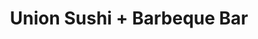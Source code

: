 ---
layout: place
title: "Union Sushi + Barbeque Bar"
permalink: /illinois/chicago/union-sushi-barbeque-bar.html
stateAbbr: IL
stateName: Illinois
cityName: Chicago
seo:
  name: "Union Sushi + Barbeque Bar"
  type: Restaurant
  links: https://www.eatatunion.com/
description: "Trendy, bustling restaurant with an upscale-urban vibe & a creative take on Japanese cuisine. Union Sushi + Barbeque Bar serves delicious sushi in Chicago, Illinois. Try fresh Japanese dishes for a great dining experience. Available for takeout, delivery, lunch, and dinner."
place_id: ChIJdfRT5rQsDogRUqmb4zPRIK4
photos:
  - name: >-
      places/ChIJdfRT5rQsDogRUqmb4zPRIK4/photos/AeeoHcLScBfxm3uXyQEqjf3Mqeb28xeOKcRcEZc5rRTW95lUpcTSanEPs5qR9aMfW5CFkYhc94-zOAaETICOT7g3gN__l1vddvnaJSMJGkd0sC2JD555ssO5wxdxC5kxWYYW5-CnJ0gxyN4Q8qwZNoLZSaYjlVsX1Xy8vX6GcwoFi2gj37NLtW3v6WumvOH4f6_utj231G_7FklcRfmXbVp6q8nHvck9adkAcEC_cDiOskQvd2Zo6_xBEK0v7mWcDSZajsjCCJnfQ3IVgHoyvb-Hy0uVjZpL1l2QLhraUE8NPR2Xdw
    widthPx: 1024
    heightPx: 692
    authorAttributions:
      - displayName: Union Sushi + Barbeque Bar
        uri: https://maps.google.com/maps/contrib/113544086061451438561
        photoUri: >-
          https://lh3.googleusercontent.com/a-/ALV-UjXSIuWa2g4tbiJVLtI6y9bmxvoX9WGHXY62valclX36wsWcD54=s100-p-k-no-mo
    flagContentUri: >-
      https://www.google.com/local/imagery/report/?cb_client=maps_api_places.places_api&image_key=!1e10!2sAF1QipMqTOHA05wMK_B4pNRa_VyGaVO3li7TDLrxScUu&hl=en-US
    googleMapsUri: >-
      https://www.google.com/maps/place//data=!3m4!1e2!3m2!1sAF1QipMqTOHA05wMK_B4pNRa_VyGaVO3li7TDLrxScUu!2e10!4m2!3m1!1s0x880e2cb4e653f475:0xae20d133e39ba952
  - name: >-
      places/ChIJdfRT5rQsDogRUqmb4zPRIK4/photos/AeeoHcIzfNBHeLdHCE7Hw2nEPJHZSwUM4436AtQXZzx23zL0j3zkF8kdm1ixBqzCjCAimAdLdJEde0yRGQdoBGRT2NvWszwN83HoDj9P76pGtlAhhcyu2SGKwOkiqrKRmz3LVuPYuoTLNQFV60pwDIwBA6YmYuTMkkG9vxHA5FRbDj9RMQCTsDzThT2IchFFnMWJ4HvaFMeqfc56lurjfHK6AchboygUJ8ZVd7teAyZc5z11y591lnjG9ahMrEbIbWxbyCfLZRhbeQf62pKDRH_8e3T6OTS6ubXhX61iqOrIB5KBOA
    widthPx: 4500
    heightPx: 3000
    authorAttributions:
      - displayName: Union Sushi + Barbeque Bar
        uri: https://maps.google.com/maps/contrib/113544086061451438561
        photoUri: >-
          https://lh3.googleusercontent.com/a-/ALV-UjXSIuWa2g4tbiJVLtI6y9bmxvoX9WGHXY62valclX36wsWcD54=s100-p-k-no-mo
    flagContentUri: >-
      https://www.google.com/local/imagery/report/?cb_client=maps_api_places.places_api&image_key=!1e10!2sAF1QipOfJAMLGa_D33ssUIbPQpdlL2siCLB6hhVfkIlR&hl=en-US
    googleMapsUri: >-
      https://www.google.com/maps/place//data=!3m4!1e2!3m2!1sAF1QipOfJAMLGa_D33ssUIbPQpdlL2siCLB6hhVfkIlR!2e10!4m2!3m1!1s0x880e2cb4e653f475:0xae20d133e39ba952
  - name: >-
      places/ChIJdfRT5rQsDogRUqmb4zPRIK4/photos/AeeoHcJEYrmHQ8WdV3trO3aZ2u9X_x_02HjPxEx9UJ2gBoAHDc9Jp6wDw3d5qHvkmKZdnd7bESSrr2nhQ8f_MreshkEXSQmFWvJWo1DtWlM9jRvUU2BQMN8zjW7FBYX3iRDnPouEU6tFllQwaSh1k77pGE0NafIC-90AuCpTu-b12ZjgUrOb89MXJFEkqgq2e3v6Q1LobcoPK8LGP3Xwtws6lE70o7gFmVwqwyq0x-hGa3t5MasL11sQtQEMc3nRvpiWbyozojp5wkXScWl1k2GQwqaC8mFF4SmUnf-M8ndTYum7Y-n_d3HRQkO1AAHgc2692l5HuxMzGQ5s4VY2t-L8FNRyxC9otgp-4_04Tcfx_7AT70CUeYnTIsOFxkLBm_knsGv6VcxEP32eeqKFeKs3CboxN-TIcysbPUcDI9v-YOSgdw
    widthPx: 4752
    heightPx: 3168
    authorAttributions:
      - displayName: Charlotte Prescott
        uri: https://maps.google.com/maps/contrib/101162705361947494743
        photoUri: >-
          https://lh3.googleusercontent.com/a/ACg8ocIZ1B-8fQQW97CyX0_wGfm6f9TTpoeqf2mH59x7ApEsxlMSNg=s100-p-k-no-mo
    flagContentUri: >-
      https://www.google.com/local/imagery/report/?cb_client=maps_api_places.places_api&image_key=!1e10!2sCIHM0ogKEICAgICptI-lUw&hl=en-US
    googleMapsUri: >-
      https://www.google.com/maps/place//data=!3m4!1e2!3m2!1sCIHM0ogKEICAgICptI-lUw!2e10!4m2!3m1!1s0x880e2cb4e653f475:0xae20d133e39ba952
  - name: >-
      places/ChIJdfRT5rQsDogRUqmb4zPRIK4/photos/AeeoHcI6OZurbwlZo8iPc10CmU7WYTw7jWm4x2YlDgykQoUiJ0ajOLKCU8d6T4rfJ1feSkbwqqEWZkA1Akkm_l5lYc5tJWV0mC7F7DLdtzcpR7K0oaF33ta0RCZuWYnXeRNqR5pWy5oKUMByNbyl1mPOQo_lXb0yjFFpOb0GUHpq71Tx04ZASkeTBgey4FOrNIxlj_C4SrbodFvbyf96A4fZFvU00ISSgQhBmwfNPznFk2YvbkfPvu1OwFFPTl5NlJ8LkdOmLmusjhtECz8zFiF89S9r6LFB46lCqw0SEYNtWVkGwap8uddG-gAB6eS1zXwr9J9DrUZ9c1k9i0xYfVkrsuzQHzniDSczH_aoDD3uw0nzw8AgRsTmQtuhxjxvm7E5MuEbiAwWq45OWqemJ6HbQkpLRyLbS-AAtVmR2-Qj3Yn0n0np
    widthPx: 4032
    heightPx: 3024
    authorAttributions:
      - displayName: Tanya Kiatathikom
        uri: https://maps.google.com/maps/contrib/114964210211738010117
        photoUri: >-
          https://lh3.googleusercontent.com/a-/ALV-UjWI1_fg0hPet5SlyxnbgfK-rg0DM8cskXkeVsST2wVEtSJxvxlB=s100-p-k-no-mo
    flagContentUri: >-
      https://www.google.com/local/imagery/report/?cb_client=maps_api_places.places_api&image_key=!1e10!2sCIHM0ogKEICAgIC5-MOC8wE&hl=en-US
    googleMapsUri: >-
      https://www.google.com/maps/place//data=!3m4!1e2!3m2!1sCIHM0ogKEICAgIC5-MOC8wE!2e10!4m2!3m1!1s0x880e2cb4e653f475:0xae20d133e39ba952
  - name: >-
      places/ChIJdfRT5rQsDogRUqmb4zPRIK4/photos/AeeoHcL9n4exelJQquRyD90A9tf9FRYVyfbKP25mhRFZX62k4zs0wqb_T0CZUe2xpQ0mMNF1rhz4ywIMcTTeqJKGHyqI4q219pZ42EIjaPiopxB6AXzpMmSW-8oFN4zK4vDI5ZmHvyerHh_2OZ4lLpM65AXr7Lz-09RDEQZl6Z5CLmYr7U_qbgqp2O8Pi0cP2ZYi03a-ckSZpTrECMkk1iTxQ2VeHuCTouNaunWTB2gffGDBgRk_axqVvMcw2kZId8brHn-imXohEAGbU-eM-QmuFzztKEEn6Agx-C1O08KViPt4FtDsWJxf2m1A9p6AYfJAdZ08FD0jRC18X7bQlbk2bKqSQTxH_EfenFrupLZR5oK2Vvb71bs-z5yp331rr5iZ33dJjeE3ely91RepQIWrH3Y-GjULVjqEnJ0Avt44TNT0ig
    widthPx: 2595
    heightPx: 4032
    authorAttributions:
      - displayName: Tanya Kiatathikom
        uri: https://maps.google.com/maps/contrib/114964210211738010117
        photoUri: >-
          https://lh3.googleusercontent.com/a-/ALV-UjWI1_fg0hPet5SlyxnbgfK-rg0DM8cskXkeVsST2wVEtSJxvxlB=s100-p-k-no-mo
    flagContentUri: >-
      https://www.google.com/local/imagery/report/?cb_client=maps_api_places.places_api&image_key=!1e10!2sCIHM0ogKEICAgIC5-MOCKw&hl=en-US
    googleMapsUri: >-
      https://www.google.com/maps/place//data=!3m4!1e2!3m2!1sCIHM0ogKEICAgIC5-MOCKw!2e10!4m2!3m1!1s0x880e2cb4e653f475:0xae20d133e39ba952
  - name: >-
      places/ChIJdfRT5rQsDogRUqmb4zPRIK4/photos/AeeoHcK50ZPgyPUlc3zijvUC9d_smCSLVoI7ATJv-Ru7W2tAy19zeofe7F1XOQZPLw3NsyTNtU6d5tmNpi_aD8IRIc5-Gi2zufAkkOx204OMfXKa1vgzi6-Z5MydwP9yAD7NmC-367r85zYZgivKVvq9slOWb6CYEOlFO0n2ZNaXVlJxGZL2VO_pSGQyW2FgkYX15D17i16QyrCaTIU9d9ftK-G_v_pAYas9SzVk37ZTs39sw5fFyJUPhyPAUn2nKhW5FV42BNtjHtGP6tUv05tUTp26uKoY7T5xWvqtrjWiuzwfjgU5LcZYGmZsQtzZ5QCU03RwCS1_6hfx9jLce-0oHS7KDWv0B2ji7e5toqkbpp1qM02FuncsqlWjZjxpL7mR_J0mvkKVMDawcW6KjkJ1Hxbm5HU5Nh5PJCebzTHVyfNcjJ4i
    widthPx: 4000
    heightPx: 3000
    authorAttributions:
      - displayName: Christina Huynh
        uri: https://maps.google.com/maps/contrib/113879273757694512511
        photoUri: >-
          https://lh3.googleusercontent.com/a-/ALV-UjWyL-RLdaIOjA5hbaPZqnL2N9vfnHXKObk3ArCw0rHsjIJ-_v1DeQ=s100-p-k-no-mo
    flagContentUri: >-
      https://www.google.com/local/imagery/report/?cb_client=maps_api_places.places_api&image_key=!1e10!2sCIHM0ogKEICAgIDrtquYnAE&hl=en-US
    googleMapsUri: >-
      https://www.google.com/maps/place//data=!3m4!1e2!3m2!1sCIHM0ogKEICAgIDrtquYnAE!2e10!4m2!3m1!1s0x880e2cb4e653f475:0xae20d133e39ba952
  - name: >-
      places/ChIJdfRT5rQsDogRUqmb4zPRIK4/photos/AeeoHcI1oOnSXBYldfh9jmh1ILqsheerPMxEWdMyD6rpxssK3Ae0-sIrMTGwijh0fVSnA4Ad6uzxcspWFj9Wc471O-ZRpa3VgSe9Nc72rmphb7Z8xbHvtPn4r69Ru4IX0th2x4xTBXvxSSxcGzY2T2Y2C6Q_FbxEsHN3QuoCafJtLJT-RThvY7AOSJp4aZNYQofA49eysi3Wn_h7dIfRsi-lQBoF9pDDKjTh1mdX7nS_u228vKw9paVP18HRsVHU5PBTyQN6nIQuzwfbGahGSsJ2EmUmJMvKmRuYWObkJzDKCHw1hsx7TohFRSZBldLtXfyqznO4VUDnIHC49aAV7rxz6CBcf-Rx2hbHI-QqglDXCe-1gOV_Ks_lPXuM4FZgQd0J99fR5GVx3j5q2yloPGLJCMcr9HNeGlByp4bO04BmlDsXNMGE0cPeSDYOVZC4T67S
    widthPx: 2992
    heightPx: 2992
    authorAttributions:
      - displayName: Shelby Anderson
        uri: https://maps.google.com/maps/contrib/112147183049463719527
        photoUri: >-
          https://lh3.googleusercontent.com/a-/ALV-UjWrW1KlPwSO_MsyvvdD0LE8clzvAxnDlWnNAhpgci4qy1NTUwCsuA=s100-p-k-no-mo
    flagContentUri: >-
      https://www.google.com/local/imagery/report/?cb_client=maps_api_places.places_api&image_key=!1e10!2sCIABIhAGbyfQ2x2O1mfCyFAAAujj&hl=en-US
    googleMapsUri: >-
      https://www.google.com/maps/place//data=!3m4!1e2!3m2!1sCIABIhAGbyfQ2x2O1mfCyFAAAujj!2e10!4m2!3m1!1s0x880e2cb4e653f475:0xae20d133e39ba952
  - name: >-
      places/ChIJdfRT5rQsDogRUqmb4zPRIK4/photos/AeeoHcIzHY93uie38X3pHsx39kBvtaI2mtApi_ddfjmuuxEemaVVbZBWrWg6FDZ5NYl83p1W9-u0biyN2bUbua3-pLnQQxv-U1cj4xLxEBDSFuHb3Af-icvVXETeDHbN3BN9gRzHeKnLl5754G2AyAup9g2tG0uiWvtQS5b9D_eYOUORD8e4TzMS1yuhbk-Uh6ELcfYLKq4W1ES3aELVVOEA9-2hOSQtXB78UWt7Ibf9cKjWxCC37QO8jlgG3-pL0Ss_vp8ImueeBgOknw8UMYQ67F42S6YapQZicmzqgwp9lgyB3ezYtI5IfndGCUee84LD_Ybd_FncNSWI_rGor5nGEsESYeONgjt6zrd6yO7NaMBB3cOLPym9F7mJDW-JSL-pRccw0lBKX_58vaKIq9VeyVVJ5FHSPCORYmLS8gUvCJeF8Q
    widthPx: 3840
    heightPx: 2160
    authorAttributions:
      - displayName: Emil Gentolizo
        uri: https://maps.google.com/maps/contrib/100195465197492160702
        photoUri: >-
          https://lh3.googleusercontent.com/a-/ALV-UjXlHF8hT_4-7cNYu5zxU-rsDQmp2FY1Y5Z3wdwfpto8jEfB4TdfRA=s100-p-k-no-mo
    flagContentUri: >-
      https://www.google.com/local/imagery/report/?cb_client=maps_api_places.places_api&image_key=!1e10!2sCIHM0ogKEICAgIC4us2AEQ&hl=en-US
    googleMapsUri: >-
      https://www.google.com/maps/place//data=!3m4!1e2!3m2!1sCIHM0ogKEICAgIC4us2AEQ!2e10!4m2!3m1!1s0x880e2cb4e653f475:0xae20d133e39ba952
  - name: >-
      places/ChIJdfRT5rQsDogRUqmb4zPRIK4/photos/AeeoHcJDVqK2fDhW1A9TV467XwHfgFKhJPdfCftttup0uV-5-MGXGucdOI0rb-ftUNMoAVA1DghhEBqzun8jcxaKjPXv6UVUG2O06Labsf1WjFhA-S9eYv2IZSd2dKi1UNfdBao6ZttCgZdWoGJqOYWNLdNh_CVfSEJHQTxZCd25hYccQIrkGSc-bv9A5AqgNTMnAHF7SyN6VbOZUvdAc1zigBLXfhOympPd-GKSLyz5cE2VyfLlo6kJ9NiO8pQvGP8mJzEO1uIVnGqXedOTghtaefFt8Cm8p6vB-gEqU0PldnaT61jWrVZgiuCiTgYmkuXNikeNBSWARFItPOfAGNkaVIo0t76S5s7jir_4NgLzYgx27f1qI0q3a91sdckxubadVrc3fjJ86SrEgyGjXekwvrJZpKterZB6N7O9kBe5CsEPK3dC
    widthPx: 3600
    heightPx: 4800
    authorAttributions:
      - displayName: Todd Johnson
        uri: https://maps.google.com/maps/contrib/103710458723828348805
        photoUri: >-
          https://lh3.googleusercontent.com/a-/ALV-UjUEo4gHwy6XoCTB7r2goWHVzjE06vrDb0gvRDmrbSKqzYnb3d0E=s100-p-k-no-mo
    flagContentUri: >-
      https://www.google.com/local/imagery/report/?cb_client=maps_api_places.places_api&image_key=!1e10!2sCIHM0ogKEICAgMCg6pCx4QE&hl=en-US
    googleMapsUri: >-
      https://www.google.com/maps/place//data=!3m4!1e2!3m2!1sCIHM0ogKEICAgMCg6pCx4QE!2e10!4m2!3m1!1s0x880e2cb4e653f475:0xae20d133e39ba952
  - name: >-
      places/ChIJdfRT5rQsDogRUqmb4zPRIK4/photos/AeeoHcIQRaRssHPT658goHgvMWKNN3-AS6enwrUDQW3IZllwkg12Q-uV3ClqBrayiu08HS658tN1Y3x6K0qi4BGWJF01MDTOaSN4eNi63kDHFuwFpB2nfp11D8JAiGo1pJSRwNiVWwoAaSMK6kP23JnYAlLuiT9-PxB046TVbvslEnOULPk76gFCpKO6aprVO3DxNxDT5YrtwZ2ja65nqSxZGZ3Kf5YSiW22AOGLp-6p1rgZ5pMrUd08MvntM-_dTd2W7xjNte_Lkycc2hzOn8gkgZ76wFfeLKrbrREbW3eC9gMv572lIEuWSw9URwLzULSIkOYyIH3ZnLnyKi_7tSlgi7MRMjnq--ueS4pCqD9xdqF5EoQqBwSRNzMDnm7G-eK5cLrDIwCjX99s9HQtPOttzAK6TTb1xeNCsaa2dOF0TW0eZnv4
    widthPx: 3024
    heightPx: 4032
    authorAttributions:
      - displayName: John Overchuk
        uri: https://maps.google.com/maps/contrib/117989074729742926870
        photoUri: >-
          https://lh3.googleusercontent.com/a/ACg8ocJtRAOrYL0eD1yjCtiXsdfgRTO6eY094K5--W493hu6rUfOKn-n=s100-p-k-no-mo
    flagContentUri: >-
      https://www.google.com/local/imagery/report/?cb_client=maps_api_places.places_api&image_key=!1e10!2sCIHM0ogKEICAgICUptmOigE&hl=en-US
    googleMapsUri: >-
      https://www.google.com/maps/place//data=!3m4!1e2!3m2!1sCIHM0ogKEICAgICUptmOigE!2e10!4m2!3m1!1s0x880e2cb4e653f475:0xae20d133e39ba952
address: 230 W Erie St, Chicago, IL 60654, USA
street: 230 W Erie St
city: Chicago
state: IL
zip: '60654'
country: USA
neighborhood: River North
latitude: '41.894075'
longitude: '-87.635429'
accessibility_options:
  wheelchairAccessibleEntrance: true
  wheelchairAccessibleRestroom: true
  wheelchairAccessibleSeating: true
business_status: OPERATIONAL
name: Union Sushi + Barbeque Bar
google_maps_links:
  directionsUri: >-
    https://www.google.com/maps/dir//''/data=!4m7!4m6!1m1!4e2!1m2!1m1!1s0x880e2cb4e653f475:0xae20d133e39ba952!3e0
  placeUri: https://maps.google.com/?cid=12547258582646368594
  writeAReviewUri: >-
    https://www.google.com/maps/place//data=!4m3!3m2!1s0x880e2cb4e653f475:0xae20d133e39ba952!12e1
  reviewsUri: >-
    https://www.google.com/maps/place//data=!4m4!3m3!1s0x880e2cb4e653f475:0xae20d133e39ba952!9m1!1b1
  photosUri: >-
    https://www.google.com/maps/place//data=!4m3!3m2!1s0x880e2cb4e653f475:0xae20d133e39ba952!10e5
primary_type: Sushi Restaurant
opening_hours:
  regular: null
  current: null
secondary_opening_hours:
  regular:
    weekdayDescriptions: null
    type: null
  current:
    weekdayDescriptions: null
    type: null
phone: (312) 662-4888
price_level: PRICE_LEVEL_EXPENSIVE
price_range: null
rating: '4.5'
rating_count: 1184
website: https://www.eatatunion.com/
reviews:
  - name: >-
      places/ChIJdfRT5rQsDogRUqmb4zPRIK4/reviews/ChZDSUhNMG9nS0VJQ0FnTUNnNnBDeFFREAE
    relativePublishTimeDescription: a month ago
    rating: 3
    text:
      text: >-
        Good rolls, like the variety with skewers. Modern, interesting decor.
        Busy night, never saw our server after taking our initial order until we
        were able to flag them down for the bill.
      languageCode: en
    originalText:
      text: >-
        Good rolls, like the variety with skewers. Modern, interesting decor.
        Busy night, never saw our server after taking our initial order until we
        were able to flag them down for the bill.
      languageCode: en
    authorAttribution:
      displayName: Todd Johnson
      uri: https://www.google.com/maps/contrib/103710458723828348805/reviews
      photoUri: >-
        https://lh3.googleusercontent.com/a-/ALV-UjUEo4gHwy6XoCTB7r2goWHVzjE06vrDb0gvRDmrbSKqzYnb3d0E=s128-c0x00000000-cc-rp-mo-ba4
    publishTime: '2025-02-16T03:23:57.913760Z'
    flagContentUri: >-
      https://www.google.com/local/review/rap/report?postId=ChZDSUhNMG9nS0VJQ0FnTUNnNnBDeFFREAE&d=17924085&t=1
    googleMapsUri: >-
      https://www.google.com/maps/reviews/data=!4m6!14m5!1m4!2m3!1sChZDSUhNMG9nS0VJQ0FnTUNnNnBDeFFREAE!2m1!1s0x880e2cb4e653f475:0xae20d133e39ba952
  - name: >-
      places/ChIJdfRT5rQsDogRUqmb4zPRIK4/reviews/ChZDSUhNMG9nS0VJQ0FnSUN2eFBQVERREAE
    relativePublishTimeDescription: 4 months ago
    rating: 3
    text:
      text: >-
        The first time and last time we were here was over a decade ago when
        this joint first opened up.  It was one of the first Japanese robata
        grill joints in Chicago downtown and I remember our experience was good,
        nice ambient and sushi selections.  I remember that I didn't care for
        the ramen and there was really nothing memorable.

        We decided to give it another try after all of these years, just to
        confrim the reasons why we haven't been back.

        The ambient is ok, much brighter then before, weird layout with tables
        and seats wrapping along the walls and that big pillar in the middle. 
        The Saturday we were there, it was about 60% capacity, wasn't busy.

        The menu changed drastically, it used to be much bigger with higher end
        offerings, wine / sake paring and such, now it is just like a
        neighborhood sushi joint (I think that is what they going for now), the
        sushi was good, but for some reason, they were really wet, drenched in
        sauce (luckily they were light) and infused oil.  Fresh fish.  They took
        the ramen off the menu which was a bummer because that is the typical
        order at the end of the Japanese meal.  The robata was OK. The skirt
        steak order has a good amount of it, very tender but it is missing the
        grilled flavor.  The chicken thighs were a bit over cooked, dry.   They
        only had 3 beers left on the menu.

        The service was OK but the food came quite late considering their
        capacity that night.   The robata came up first and we had to wait for
        the sushi, and we didn't get our last orders of sushi even after we
        finished eating everything else, so we had to cancel the last orders and
        leave.

        Again, nothing special and nothing memorable, the menu is too limited. 
        It went from a high end date night joint to a screaming baby,
        bachelorette party neighbor joint.  It is unfortunate.
      languageCode: en
    originalText:
      text: >-
        The first time and last time we were here was over a decade ago when
        this joint first opened up.  It was one of the first Japanese robata
        grill joints in Chicago downtown and I remember our experience was good,
        nice ambient and sushi selections.  I remember that I didn't care for
        the ramen and there was really nothing memorable.

        We decided to give it another try after all of these years, just to
        confrim the reasons why we haven't been back.

        The ambient is ok, much brighter then before, weird layout with tables
        and seats wrapping along the walls and that big pillar in the middle. 
        The Saturday we were there, it was about 60% capacity, wasn't busy.

        The menu changed drastically, it used to be much bigger with higher end
        offerings, wine / sake paring and such, now it is just like a
        neighborhood sushi joint (I think that is what they going for now), the
        sushi was good, but for some reason, they were really wet, drenched in
        sauce (luckily they were light) and infused oil.  Fresh fish.  They took
        the ramen off the menu which was a bummer because that is the typical
        order at the end of the Japanese meal.  The robata was OK. The skirt
        steak order has a good amount of it, very tender but it is missing the
        grilled flavor.  The chicken thighs were a bit over cooked, dry.   They
        only had 3 beers left on the menu.

        The service was OK but the food came quite late considering their
        capacity that night.   The robata came up first and we had to wait for
        the sushi, and we didn't get our last orders of sushi even after we
        finished eating everything else, so we had to cancel the last orders and
        leave.

        Again, nothing special and nothing memorable, the menu is too limited. 
        It went from a high end date night joint to a screaming baby,
        bachelorette party neighbor joint.  It is unfortunate.
      languageCode: en
    authorAttribution:
      displayName: D “Juanito” H
      uri: https://www.google.com/maps/contrib/114187871045557704407/reviews
      photoUri: >-
        https://lh3.googleusercontent.com/a-/ALV-UjULXEbu9SKBcsk28wMFwTJCpW1PmusG4Jns0Eh0Ikfd8QjwnTNQ=s128-c0x00000000-cc-rp-mo-ba6
    publishTime: '2024-12-08T04:49:57.806506Z'
    flagContentUri: >-
      https://www.google.com/local/review/rap/report?postId=ChZDSUhNMG9nS0VJQ0FnSUN2eFBQVERREAE&d=17924085&t=1
    googleMapsUri: >-
      https://www.google.com/maps/reviews/data=!4m6!14m5!1m4!2m3!1sChZDSUhNMG9nS0VJQ0FnSUN2eFBQVERREAE!2m1!1s0x880e2cb4e653f475:0xae20d133e39ba952
  - name: >-
      places/ChIJdfRT5rQsDogRUqmb4zPRIK4/reviews/ChdDSUhNMG9nS0VJQ0FnSUM4eWZTSnZRRRAB
    relativePublishTimeDescription: 2 weeks ago
    rating: 5
    text:
      text: >-
        A huge selection, great atmosphere and attentive staff. Some of the
        best, perfectly made items I've had for a long time. The pork rib was
        totally amazing.  It's great to take people who aren't into sushi (er
        huh) so they have something great too. Can't say how awesome the staff
        was. Wasn't too busy, so hopefully they keep it up during busy times.
        Definitely worth a stop!
      languageCode: en
    originalText:
      text: >-
        A huge selection, great atmosphere and attentive staff. Some of the
        best, perfectly made items I've had for a long time. The pork rib was
        totally amazing.  It's great to take people who aren't into sushi (er
        huh) so they have something great too. Can't say how awesome the staff
        was. Wasn't too busy, so hopefully they keep it up during busy times.
        Definitely worth a stop!
      languageCode: en
    authorAttribution:
      displayName: Michael C
      uri: https://www.google.com/maps/contrib/115081915326665687281/reviews
      photoUri: >-
        https://lh3.googleusercontent.com/a-/ALV-UjUQMqpuw8n_YUlt3LrtNelz0ZSzHdPZpJjzdm3D-kOouEzRVtPF=s128-c0x00000000-cc-rp-mo-ba6
    publishTime: '2025-03-29T15:27:40.174999Z'
    flagContentUri: >-
      https://www.google.com/local/review/rap/report?postId=ChdDSUhNMG9nS0VJQ0FnSUM4eWZTSnZRRRAB&d=17924085&t=1
    googleMapsUri: >-
      https://www.google.com/maps/reviews/data=!4m6!14m5!1m4!2m3!1sChdDSUhNMG9nS0VJQ0FnSUM4eWZTSnZRRRAB!2m1!1s0x880e2cb4e653f475:0xae20d133e39ba952
  - name: >-
      places/ChIJdfRT5rQsDogRUqmb4zPRIK4/reviews/ChdDSUhNMG9nS0VJQ0FnSUNYZzllWHdRRRAB
    relativePublishTimeDescription: 5 months ago
    rating: 5
    text:
      text: >-
        The yam mash on guacamole was extremely good. All the Japanese barbecue
        was amazing! Pricing for 4, we ate a lot of sushi, was $258!

        Try it out and you'll be pleased.
      languageCode: en
    originalText:
      text: >-
        The yam mash on guacamole was extremely good. All the Japanese barbecue
        was amazing! Pricing for 4, we ate a lot of sushi, was $258!

        Try it out and you'll be pleased.
      languageCode: en
    authorAttribution:
      displayName: Sara Richey
      uri: https://www.google.com/maps/contrib/108117002906223771731/reviews
      photoUri: >-
        https://lh3.googleusercontent.com/a-/ALV-UjVuzQ28W6hda2cqN_EWzkTkSPSIGjb69oICEuGtg4l8RKDoye4=s128-c0x00000000-cc-rp-mo-ba2
    publishTime: '2024-10-19T21:49:36.269560Z'
    flagContentUri: >-
      https://www.google.com/local/review/rap/report?postId=ChdDSUhNMG9nS0VJQ0FnSUNYZzllWHdRRRAB&d=17924085&t=1
    googleMapsUri: >-
      https://www.google.com/maps/reviews/data=!4m6!14m5!1m4!2m3!1sChdDSUhNMG9nS0VJQ0FnSUNYZzllWHdRRRAB!2m1!1s0x880e2cb4e653f475:0xae20d133e39ba952
  - name: >-
      places/ChIJdfRT5rQsDogRUqmb4zPRIK4/reviews/ChdDSUhNMG9nS0VJQ0FnSUNINjlyVl9BRRAB
    relativePublishTimeDescription: 7 months ago
    rating: 5
    text:
      text: >-
        I love it here!

        Sushi selection is great ‘!

        Alejandro the bartender makes some tasty drinks and is very friendly to
        talk to!! (Def sit at the bar top)


        Chill vibes and a nice quick bite to eat!
      languageCode: en
    originalText:
      text: >-
        I love it here!

        Sushi selection is great ‘!

        Alejandro the bartender makes some tasty drinks and is very friendly to
        talk to!! (Def sit at the bar top)


        Chill vibes and a nice quick bite to eat!
      languageCode: en
    authorAttribution:
      displayName: Lyd (DrizyL)
      uri: https://www.google.com/maps/contrib/106570251911940879700/reviews
      photoUri: >-
        https://lh3.googleusercontent.com/a-/ALV-UjXnjD_JUrHv6yi1xkXq47MQFgceiDUU-_17jLH2PExv6g_-7pXNGA=s128-c0x00000000-cc-rp-mo-ba3
    publishTime: '2024-09-09T03:09:38.096733Z'
    flagContentUri: >-
      https://www.google.com/local/review/rap/report?postId=ChdDSUhNMG9nS0VJQ0FnSUNINjlyVl9BRRAB&d=17924085&t=1
    googleMapsUri: >-
      https://www.google.com/maps/reviews/data=!4m6!14m5!1m4!2m3!1sChdDSUhNMG9nS0VJQ0FnSUNINjlyVl9BRRAB!2m1!1s0x880e2cb4e653f475:0xae20d133e39ba952
parking_options: null
payment_options:
  acceptsCreditCards: true
  acceptsDebitCards: true
  acceptsCashOnly: false
  acceptsNfc: false
allow_dogs: null
curbside_pickup: false
delivery: true
dine_in: true
good_for_children: true
good_for_groups: true
good_for_sports: false
live_music: true
menu_for_children: true
outdoor_seating: true
reservable: true
restroom: true
serves_beer: true
serves_breakfast: false
serves_brunch: null
serves_cocktails: true
serves_coffee: true
serves_dinner: true
serves_dessert: true
serves_lunch: true
serves_vegetarian_food: true
serves_wine: true
takeout: true
summary: >-
  Trendy, bustling restaurant with an upscale-urban vibe & a creative take on
  Japanese cuisine.

---